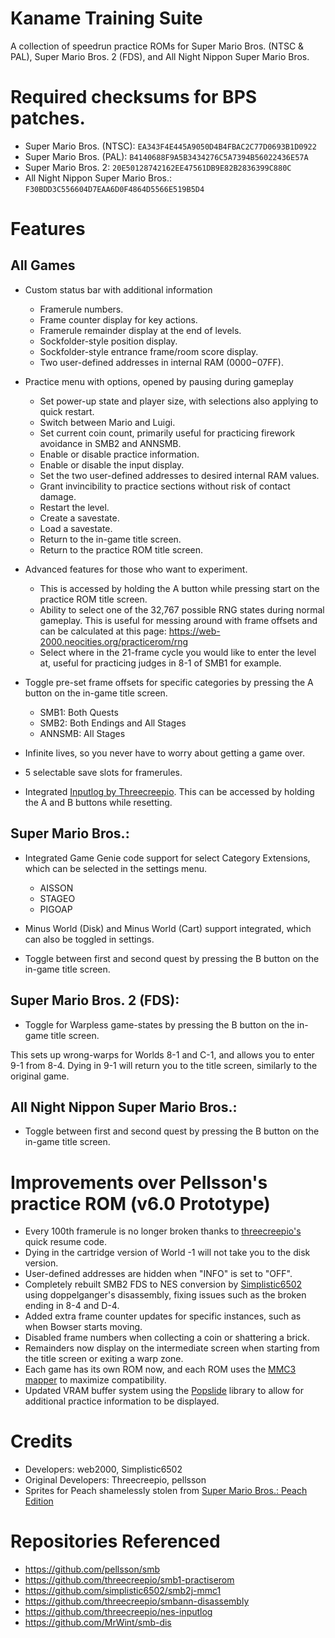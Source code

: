 # Kaname Training Suite 

A collection of speedrun practice ROMs for Super Mario Bros. (NTSC & PAL), Super Mario Bros. 2 (FDS), and All Night Nippon Super Mario Bros.

# Required checksums for BPS patches.

- Super Mario Bros. (NTSC): `EA343F4E445A9050D4B4FBAC2C77D0693B1D0922`
- Super Mario Bros. (PAL): `B4140688F9A5B3434276C5A7394B56022436E57A`
- Super Mario Bros. 2: `20E50128742162EE47561DB9E82B2836399C880C`
- All Night Nippon Super Mario Bros.: `F30BDD3C556604D7EAA6D0F4864D5566E519B5D4`
# Features
## All Games
- Custom status bar with additional information
    - Framerule numbers.
    - Frame counter display for key actions.
    - Framerule remainder display at the end of levels.
	- Sockfolder-style position display.
	- Sockfolder-style entrance frame/room score display.
	- Two user-defined addresses in internal RAM ($0000-$07FF).

- Practice menu with options, opened by pausing during gameplay
    - Set power-up state and player size, with selections also applying to quick restart.
	- Switch between Mario and Luigi.
    - Set current coin count, primarily useful for practicing firework avoidance in SMB2 and ANNSMB.
    - Enable or disable practice information. 
    - Enable or disable the input display.
    - Set the two user-defined addresses to desired internal RAM values.
    - Grant invincibility to practice sections without risk of contact damage.
    - Restart the level.
    - Create a savestate.
    - Load a savestate.
    - Return to the in-game title screen.
    - Return to the practice ROM title screen.
	
- Advanced features for those who want to experiment.
    - This is accessed by holding the A button while pressing start on the practice ROM title screen.
    - Ability to select one of the 32,767 possible RNG states during normal gameplay. This is useful for messing around with frame offsets and can be calculated at this page: https://web-2000.neocities.org/practicerom/rng
    - Select where in the 21-frame cycle you would like to enter the level at, useful for practicing judges in 8-1 of SMB1 for example.

- Toggle pre-set frame offsets for specific categories by pressing the A button on the in-game title screen.
    - SMB1: Both Quests
    - SMB2: Both Endings and All Stages
    - ANNSMB: All Stages
- Infinite lives, so you never have to worry about getting a game over.
- 5 selectable save slots for framerules.
- Integrated [Inputlog by Threecreepio](https://github.com/threecreepio/nes-inputlog). This can be accessed by holding the A and B buttons while resetting. 

## Super Mario Bros.:
- Integrated Game Genie code support for select Category Extensions, which can be selected in the settings menu.
    - AISSON
    - STAGEO
    - PIGOAP

- Minus World (Disk) and Minus World (Cart) support integrated, which can also be toggled in settings.
- Toggle between first and second quest by pressing the B button on the in-game title screen.

## Super Mario Bros. 2 (FDS):
- Toggle for Warpless game-states by pressing the B button on the in-game title screen. 
 
This sets up wrong-warps for Worlds 8-1 and C-1, and allows you to enter 9-1 from 8-4. Dying in 9-1 will return you to the title screen, similarly to the original game.

## All Night Nippon Super Mario Bros.:
- Toggle between first and second quest by pressing the B button on the in-game title screen.

# Improvements over Pellsson's practice ROM (v6.0 Prototype)
- Every 100th framerule is no longer broken thanks to [threecreepio's](https://github.com/threecreepio/) quick resume code.
- Dying in the cartridge version of World -1 will not take you to the disk version.
- User-defined addresses are hidden when "INFO" is set to "OFF".
- Completely rebuilt SMB2 FDS to NES conversion by [Simplistic6502](https://github.com/simplistic6502/) using doppelganger's disassembly, fixing issues such as the broken ending in 8-4 and D-4.
- Added extra frame counter updates for specific instances, such as when Bowser starts moving.
- Disabled frame numbers when collecting a coin or shattering a brick.
- Remainders now display on the intermediate screen when starting from the title screen or exiting a warp zone.
- Each game has its own ROM now, and each ROM uses the [MMC3 mapper](https://www.nesdev.org/wiki/MMC3) to maximize compatibility.
- Updated VRAM buffer system using the [Popslide](https://forums.nesdev.org/viewtopic.php?t=15440) library to allow for additional practice information to be displayed.

# Credits
- Developers: web2000, Simplistic6502
- Original Developers: Threecreepio, pellsson
- Sprites for Peach shamelessly stolen from [Super Mario Bros.: Peach Edition](https://www.romhacking.net/hacks/1229)

# Repositories Referenced
- https://github.com/pellsson/smb
- https://github.com/threecreepio/smb1-practiserom
- https://github.com/simplistic6502/smb2j-mmc1
- https://github.com/threecreepio/smbann-disassembly
- https://github.com/threecreepio/nes-inputlog
- https://github.com/MrWint/smb-dis

